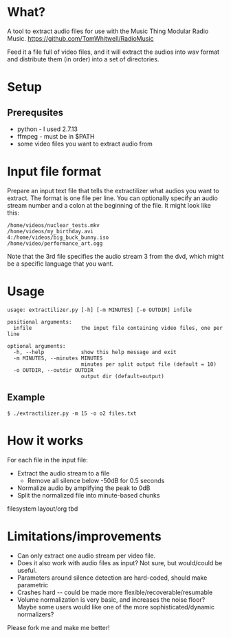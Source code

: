 # What?

A tool to extract audio files for use with the Music Thing Modular
Radio Music.  https://github.com/TomWhitwell/RadioMusic

Feed it a file full of video files, and it will extract the audios
into wav format and distribute them (in order) into a set of directories.

# Setup

## Prerequsites

* python - I used 2.7.13
* ffmpeg - must be in $PATH
* some video files you want to extract audio from

# Input file format

Prepare an input text file that tells the extractilizer what audios you want to extract.
The format is one file per line.  You can optionally specify an audio stream number
and a colon at the beginning of the file.  It might look like this:

```
/home/videos/nuclear_tests.mkv
/home/videos/my_birthday.avi
4:/home/videos/big_buck_bunny.iso
/home/video/performance_art.ogg
```

Note that the 3rd file specifies the audio stream 3 from the dvd, which might be a specific
language that you want.

# Usage

```
usage: extractilizer.py [-h] [-m MINUTES] [-o OUTDIR] infile

positional arguments:
  infile                the input file containing video files, one per line

optional arguments:
  -h, --help            show this help message and exit
  -m MINUTES, --minutes MINUTES
                        minutes per split output file (default = 10)
  -o OUTDIR, --outdir OUTDIR
                        output dir (default=output)
```

## Example

```
$ ./extractilizer.py -m 15 -o o2 files.txt
```

# How it works

For each file in the input file:
* Extract the audio stream to a file
  * Remove all silence below -50dB for 0.5 seconds
* Normalize audio by amplifying the peak to 0dB
* Split the normalized file into minute-based chunks

filesystem layout/org tbd

# Limitations/improvements

* Can only extract one audio stream per video file.
* Does it also work with audio files as input?  Not sure, but would/could be useful.
* Parameters around silence detection are hard-coded, should make parametric
* Crashes hard -- could be made more flexible/recoverable/resumable
* Volume normalization is very basic, and increases the noise floor?  Maybe some users would like one of the more sophisticated/dynamic normalizers?

Please fork me and make me better!

